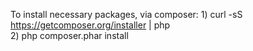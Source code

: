 To install necessary packages, via composer:
	1) curl -sS https://getcomposer.org/installer | php <br>
	2) php composer.phar install <br>
